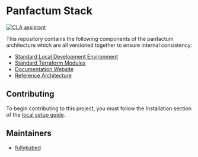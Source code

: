 # Panfactum Stack

[![CLA assistant](https://cla-assistant.io/readme/badge/Panfactum/stack)](https://cla-assistant.io/Panfactum/stack)


This repository contains the following components of the panfactum architecture which are all versioned
together to ensure internal consistency:

- [Standard Local Development Environment](packages/nix/mkDevShells)
- [Standard Terraform Modules](packages/terraform)
- [Documentation Website](packages/website)
- [Reference Architecture](packages/reference)

## Contributing

To begin contributing to this project, you must follow the Installation section of the [local setup guide](packages/website/src/app/\(web\)/docs/guides/getting-started/local-setup/page.mdx).

## Maintainers

- [fullykubed](https://github.com/fullykubed)